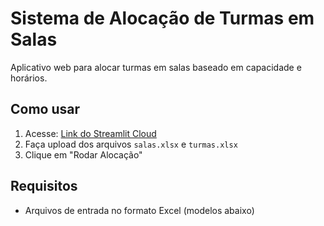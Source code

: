 # Sistema de Alocação de Turmas em Salas

Aplicativo web para alocar turmas em salas baseado em capacidade e horários.

## Como usar
1. Acesse: [Link do Streamlit Cloud](#)
2. Faça upload dos arquivos `salas.xlsx` e `turmas.xlsx`
3. Clique em "Rodar Alocação"

## Requisitos
- Arquivos de entrada no formato Excel (modelos abaixo)
